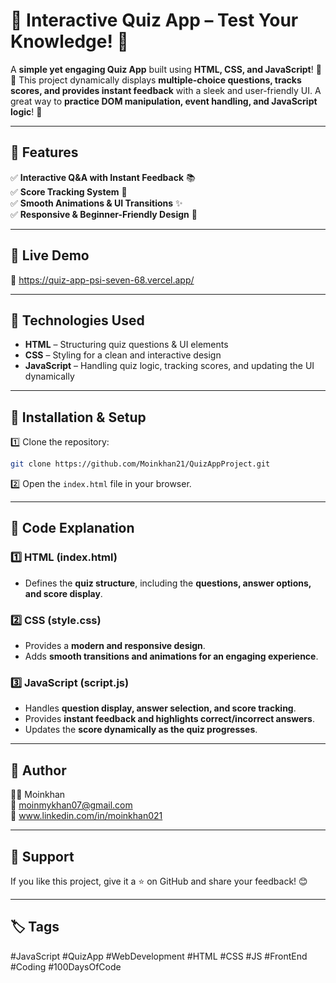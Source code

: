 # 📌 **Interactive Quiz App – Test Your Knowledge!** 🎯 #

A **simple yet engaging Quiz App** built using **HTML, CSS, and JavaScript**! 🧠✨ This project dynamically displays **multiple-choice questions, tracks scores, and provides instant feedback** with a sleek and user-friendly UI. A great way to **practice DOM manipulation, event handling, and JavaScript logic**! 🚀  

---  

## 🚀 Features  
✅ **Interactive Q&A with Instant Feedback** 📚  
✅ **Score Tracking System** 🎯  
✅ **Smooth Animations & UI Transitions** ✨  
✅ **Responsive & Beginner-Friendly Design** 🎨  

---    

## 🎥 Live Demo  
🔗 https://quiz-app-psi-seven-68.vercel.app/  

---  

## 📂 Technologies Used  
- **HTML** – Structuring quiz questions & UI elements  
- **CSS** – Styling for a clean and interactive design  
- **JavaScript** – Handling quiz logic, tracking scores, and updating the UI dynamically  

---  

## 🔧 Installation & Setup  
1️⃣ Clone the repository:  
```bash
git clone https://github.com/Moinkhan21/QuizAppProject.git
```  
2️⃣ Open the `index.html` file in your browser.  

---  

## 📝 Code Explanation  

### **1️⃣ HTML (index.html)**  
- Defines the **quiz structure**, including the **questions, answer options, and score display**.  

### **2️⃣ CSS (style.css)**  
- Provides a **modern and responsive design**.  
- Adds **smooth transitions and animations for an engaging experience**.  

### **3️⃣ JavaScript (script.js)**  
- Handles **question display, answer selection, and score tracking**.  
- Provides **instant feedback and highlights correct/incorrect answers**.  
- Updates the **score dynamically as the quiz progresses**.  

---    

## 📌 Author  
👨‍💻 Moinkhan  
📧 moinmykhan07@gmail.com  
🔗 www.linkedin.com/in/moinkhan021  

---  

## 🌟 Support  
If you like this project, give it a ⭐ on GitHub and share your feedback! 😊  

---  

## 🏷️ Tags  
#JavaScript #QuizApp #WebDevelopment #HTML #CSS #JS #FrontEnd #Coding #100DaysOfCode  
